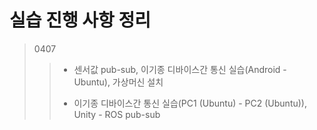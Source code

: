 # 실습 진행 사항 정리
> 0407
>>* 센서값 pub-sub, 이기종 디바이스간 통신 실습(Android - Ubuntu), 가상머신 설치
>>
>>* 이기종 디바이스간 통신 실습(PC1 (Ubuntu) - PC2 (Ubuntu)), Unity - ROS pub-sub
